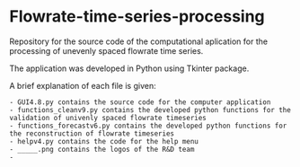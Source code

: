 # Flowrate-time-series-processing

Repository for the source code of the computational aplication for the processing of unevenly spaced flowrate time series.

The application was developed in Python using Tkinter package. 

A brief explanation of each file is given:

	- GUI4.8.py contains the source code for the computer application
	- functions_cleanv9.py contains the developed python functions for the validation of univenly spaced flowrate timeseries
	- functions_forecastv6.py contains the developed python functions for the reconstruction of flowrate timeseries
	- helpv4.py contains the code for the help menu
	- _____.png contains the logos of the R&D team
	- 

